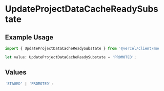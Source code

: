 # UpdateProjectDataCacheReadySubstate

## Example Usage

```typescript
import { UpdateProjectDataCacheReadySubstate } from '@vercel/client/models/operations';

let value: UpdateProjectDataCacheReadySubstate = 'PROMOTED';
```

## Values

```typescript
'STAGED' | 'PROMOTED';
```

